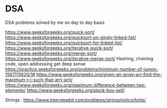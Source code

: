 # DSA
DSA problems solved by me on day to day basis

https://www.geeksforgeeks.org/quick-sort/
https://www.geeksforgeeks.org/quicksort-on-singly-linked-list/
https://www.geeksforgeeks.org/quicksort-for-linked-list/
https://www.geeksforgeeks.org/iterative-quick-sort/
https://www.geeksforgeeks.org/merge-sort/
https://www.geeksforgeeks.org/iterative-merge-sort/
Hashing, chaining code, open addressing get deep sense
https://practice.geeksforgeeks.org/problems/minimum-number-of-jumps-1587115620/1#
https://www.geeksforgeeks.org/given-an-array-arr-find-the-maximum-j-i-such-that-arrj-arri/
https://www.geeksforgeeks.org/maximum-difference-between-two-elements/
https://www.geeksforgeeks.org/stock-buy-sell/


Strings : 
https://www.interviewbit.com/problems/stringoholics/hints/
